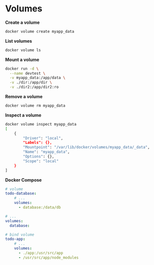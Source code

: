 # Volumes

**Create a volume**
```sh
docker volume create myapp_data
```

**List volumes**
```sh
docker volume ls
```

**Mount a volume**
```sh
docker run -d \
  --name devtest \
  -v myapp_data:/app/data \
  -v ./dir:/app/dir \
  -v ./dir2:/app/dir2:ro
```

**Remove a volume**
```sh
docker volume rm myapp_data
```

**Inspect a volume**
```sh
docker volume inspect myapp_data
[
    {
        "Driver": "local",
        "Labels": {},
        "Mountpoint": "/var/lib/docker/volumes/myapp_data/_data",
        "Name": "myapp_data",
        "Options": {},
        "Scope": "local"
    }
]
```

**Docker Compose**
```yaml
# volume
todo-database:
    # ...
    volumes:
      - database:/data/db

# ...
volumes:
  database:
```

```yaml
# bind volume
todo-app:
    # ...
    volumes:
      - ./app:/usr/src/app
      - /usr/src/app/node_modules
```

